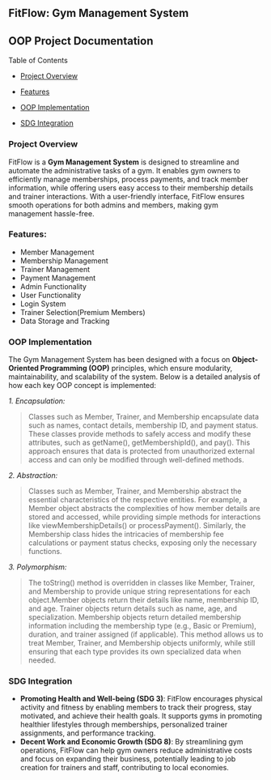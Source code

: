 ## FitFlow: Gym Management System

## OOP Project Documentation

Table of Contents

* [Project Overview](#project-overview)

* [Features](#features)

* [OOP Implementation](#oop-implementation)

* [SDG Integration](#sdg-integration)

### Project Overview

FitFlow is a **Gym Management System** is designed to streamline and automate the administrative tasks of a gym. It enables gym owners to efficiently manage memberships, process payments, and track member information, while offering users easy access to their membership details and trainer interactions. With a user-friendly interface, FitFlow ensures smooth operations for both admins and members, making gym management hassle-free.

### Features:

- Member Management
- Membership Management
- Trainer Management
- Payment Management
- Admin Functionality
- User Functionality
- Login System
- Trainer Selection(Premium Members)
- Data Storage and Tracking

### OOP Implementation

The Gym Management System has been designed with a focus on **Object-Oriented Programming (OOP)** principles, which ensure modularity, maintainability, and scalability of the system. Below is a detailed analysis of how each key OOP concept is implemented:

*1. Encapsulation:*

> Classes such as Member, Trainer, and Membership encapsulate data such as names, contact details, membership ID, and payment status. These classes provide methods to safely access and modify these attributes, such as getName(), getMembershipId(), and pay().
> This approach ensures that data is protected from unauthorized external access and can only be modified through well-defined methods.


*2. Abstraction:*

> Classes such as Member, Trainer, and Membership abstract the essential characteristics of the respective entities. For example, a Member object abstracts the complexities of how member details are stored and accessed, while providing simple methods for interactions like viewMembershipDetails() or processPayment().
> Similarly, the Membership class hides the intricacies of membership fee calculations or payment status checks, exposing only the necessary functions.

*3. Polymorphism:*

> The toString() method is overridden in classes like Member, Trainer, and Membership to provide unique string representations for each object.Member objects return their details like name, membership ID, and age. Trainer objects return details such as name, age, and specialization. Membership objects return detailed membership information including the membership type (e.g., Basic or Premium), duration, and trainer assigned (if applicable).
> This method allows us to treat Member, Trainer, and Membership objects uniformly, while still ensuring that each type provides its own specialized data when needed.

### SDG Integration

- **Promoting Health and Well-being (SDG 3)**: FitFlow encourages physical activity and fitness by enabling members to track their progress, stay motivated, and achieve their health goals. It supports gyms in promoting healthier lifestyles through memberships, personalized trainer assignments, and performance tracking.
- **Decent Work and Economic Growth (SDG 8)**: By streamlining gym operations, FitFlow can help gym owners reduce administrative costs and focus on expanding their business, potentially leading to job creation for trainers and staff, contributing to local economies.
